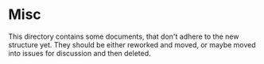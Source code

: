 # Misc

This directory contains some documents, that don't adhere to the new structure yet.
They should be either reworked and moved, or maybe moved into issues for discussion and then deleted.